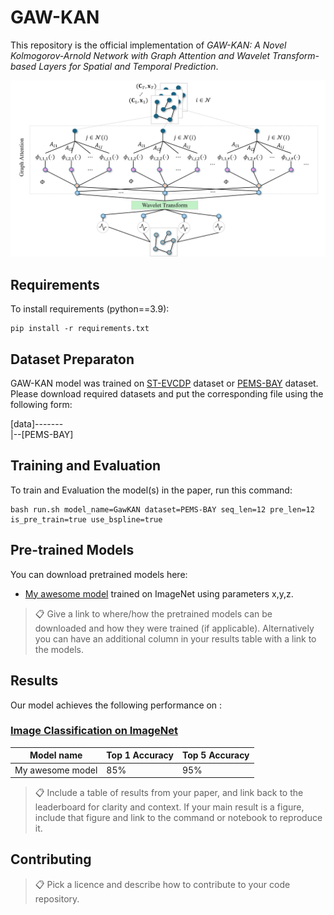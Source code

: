 # GAW-KAN

This repository is the official implementation of *GAW-KAN: A Novel Kolmogorov-Arnold Network with Graph Attention and Wavelet Transform-based Layers for Spatial and Temporal Prediction*. 

![Illustration of proposed GAW-KAN](pics/architect.png)

## Requirements

To install requirements (python==3.9):

```setup
pip install -r requirements.txt
```

## Dataset Preparaton

GAW-KAN model was trained on [ST-EVCDP](https://github.com/IntelligentSystemsLab/ST-EVCDP/tree/main/datasets) dataset or [PEMS-BAY](https://drive.google.com/drive/folders/10FOTa6HXPqX8Pf5WRoRwcFnW9BrNZEIX) dataset. Please download required datasets and put the corresponding file using the following form:

[data]------- \
  |--[PEMS-BAY]

## Training and Evaluation

To train and Evaluation the model(s) in the paper, run this command:

```train
bash run.sh model_name=GawKAN dataset=PEMS-BAY seq_len=12 pre_len=12 is_pre_train=true use_bspline=true
```

## Pre-trained Models

You can download pretrained models here:

- [My awesome model](https://drive.google.com/mymodel.pth) trained on ImageNet using parameters x,y,z. 

>📋  Give a link to where/how the pretrained models can be downloaded and how they were trained (if applicable).  Alternatively you can have an additional column in your results table with a link to the models.

## Results

Our model achieves the following performance on :

### [Image Classification on ImageNet](https://paperswithcode.com/sota/image-classification-on-imagenet)

| Model name         | Top 1 Accuracy  | Top 5 Accuracy |
| ------------------ |---------------- | -------------- |
| My awesome model   |     85%         |      95%       |

>📋  Include a table of results from your paper, and link back to the leaderboard for clarity and context. If your main result is a figure, include that figure and link to the command or notebook to reproduce it. 


## Contributing

>📋  Pick a licence and describe how to contribute to your code repository. 
